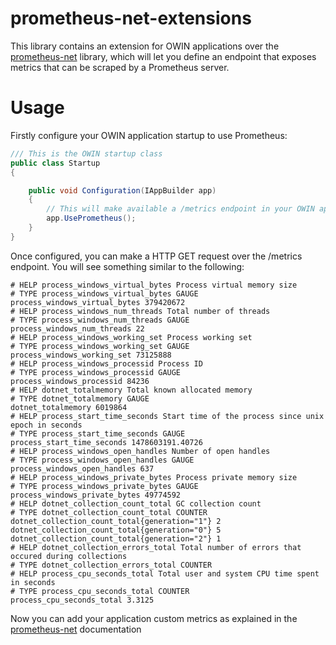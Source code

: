 # prometheus-net-extensions
This library contains an extension for OWIN applications over the [prometheus-net](https://github.com/andrasm/prometheus-net) library, which will let you define an endpoint that exposes metrics that can be scraped by a Prometheus server.

# Usage
Firstly configure your OWIN application startup to use Prometheus:
```cs
/// This is the OWIN startup class
public class Startup
{

    public void Configuration(IAppBuilder app)
    {
        // This will make available a /metrics endpoint in your OWIN application
        app.UsePrometheus();        
    }
}
```
Once configured, you can make a HTTP GET request over the /metrics endpoint. You will see something similar to the following:
```
# HELP process_windows_virtual_bytes Process virtual memory size
# TYPE process_windows_virtual_bytes GAUGE
process_windows_virtual_bytes 379420672
# HELP process_windows_num_threads Total number of threads
# TYPE process_windows_num_threads GAUGE
process_windows_num_threads 22
# HELP process_windows_working_set Process working set
# TYPE process_windows_working_set GAUGE
process_windows_working_set 73125888
# HELP process_windows_processid Process ID
# TYPE process_windows_processid GAUGE
process_windows_processid 84236
# HELP dotnet_totalmemory Total known allocated memory
# TYPE dotnet_totalmemory GAUGE
dotnet_totalmemory 6019864
# HELP process_start_time_seconds Start time of the process since unix epoch in seconds
# TYPE process_start_time_seconds GAUGE
process_start_time_seconds 1478603191.40726
# HELP process_windows_open_handles Number of open handles
# TYPE process_windows_open_handles GAUGE
process_windows_open_handles 637
# HELP process_windows_private_bytes Process private memory size
# TYPE process_windows_private_bytes GAUGE
process_windows_private_bytes 49774592
# HELP dotnet_collection_count_total GC collection count
# TYPE dotnet_collection_count_total COUNTER
dotnet_collection_count_total{generation="1"} 2
dotnet_collection_count_total{generation="0"} 5
dotnet_collection_count_total{generation="2"} 1
# HELP dotnet_collection_errors_total Total number of errors that occured during collections
# TYPE dotnet_collection_errors_total COUNTER
# HELP process_cpu_seconds_total Total user and system CPU time spent in seconds
# TYPE process_cpu_seconds_total COUNTER
process_cpu_seconds_total 3.3125

```
Now you can add your application custom metrics as explained in the [prometheus-net](https://github.com/andrasm/prometheus-net) documentation
